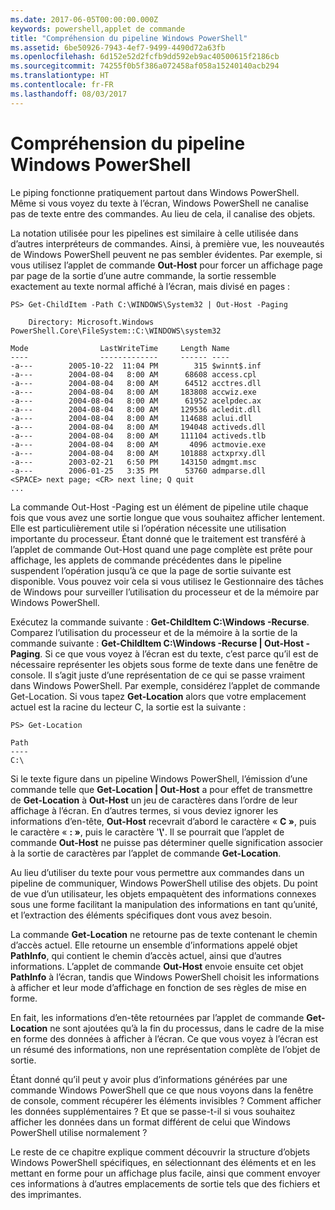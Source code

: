 ```yaml
---
ms.date: 2017-06-05T00:00:00.000Z
keywords: powershell,applet de commande
title: "Compréhension du pipeline Windows PowerShell"
ms.assetid: 6be50926-7943-4ef7-9499-4490d72a63fb
ms.openlocfilehash: 6d152e52d2fcfb9dd592eb9ac40500615f2186cb
ms.sourcegitcommit: 74255f0b5f386a072458af058a15240140acb294
ms.translationtype: HT
ms.contentlocale: fr-FR
ms.lasthandoff: 08/03/2017
---
```

# <a name="understanding-the-windows-powershell-pipeline"></a>Compréhension du pipeline Windows PowerShell
Le piping fonctionne pratiquement partout dans Windows PowerShell. Même si vous voyez du texte à l’écran, Windows PowerShell ne canalise pas de texte entre des commandes. Au lieu de cela, il canalise des objets.

La notation utilisée pour les pipelines est similaire à celle utilisée dans d’autres interpréteurs de commandes. Ainsi, à première vue, les nouveautés de Windows PowerShell peuvent ne pas sembler évidentes. Par exemple, si vous utilisez l’applet de commande **Out-Host** pour forcer un affichage page par page de la sortie d’une autre commande, la sortie ressemble exactement au texte normal affiché à l’écran, mais divisé en pages :

```
PS> Get-ChildItem -Path C:\WINDOWS\System32 | Out-Host -Paging

    Directory: Microsoft.Windows PowerShell.Core\FileSystem::C:\WINDOWS\system32

Mode                LastWriteTime     Length Name
----                -------------     ------ ----
-a---        2005-10-22  11:04 PM        315 $winnt$.inf
-a---        2004-08-04   8:00 AM      68608 access.cpl
-a---        2004-08-04   8:00 AM      64512 acctres.dll
-a---        2004-08-04   8:00 AM     183808 accwiz.exe
-a---        2004-08-04   8:00 AM      61952 acelpdec.ax
-a---        2004-08-04   8:00 AM     129536 acledit.dll
-a---        2004-08-04   8:00 AM     114688 aclui.dll
-a---        2004-08-04   8:00 AM     194048 activeds.dll
-a---        2004-08-04   8:00 AM     111104 activeds.tlb
-a---        2004-08-04   8:00 AM       4096 actmovie.exe
-a---        2004-08-04   8:00 AM     101888 actxprxy.dll
-a---        2003-02-21   6:50 PM     143150 admgmt.msc
-a---        2006-01-25   3:35 PM      53760 admparse.dll
<SPACE> next page; <CR> next line; Q quit
...
```

La commande Out-Host -Paging est un élément de pipeline utile chaque fois que vous avez une sortie longue que vous souhaitez afficher lentement. Elle est particulièrement utile si l’opération nécessite une utilisation importante du processeur. Étant donné que le traitement est transféré à l’applet de commande Out-Host quand une page complète est prête pour affichage, les applets de commande précédentes dans le pipeline suspendent l’opération jusqu’à ce que la page de sortie suivante est disponible. Vous pouvez voir cela si vous utilisez le Gestionnaire des tâches de Windows pour surveiller l’utilisation du processeur et de la mémoire par Windows PowerShell.

Exécutez la commande suivante : **Get-ChildItem C:\\Windows -Recurse**. Comparez l’utilisation du processeur et de la mémoire à la sortie de la commande suivante : **Get-ChildItem C:\\Windows -Recurse | Out-Host -Paging**. Si ce que vous voyez à l’écran est du texte, c’est parce qu’il est de nécessaire représenter les objets sous forme de texte dans une fenêtre de console. Il s’agit juste d’une représentation de ce qui se passe vraiment dans Windows PowerShell. Par exemple, considérez l’applet de commande Get-Location. Si vous tapez **Get-Location** alors que votre emplacement actuel est la racine du lecteur C, la sortie est la suivante :

```
PS> Get-Location

Path
----
C:\
```

Si le texte figure dans un pipeline Windows PowerShell, l’émission d’une commande telle que **Get-Location | Out-Host** a pour effet de transmettre de **Get-Location** à **Out-Host** un jeu de caractères dans l’ordre de leur affichage à l’écran. En d’autres termes, si vous deviez ignorer les informations d’en-tête, **Out-Host** recevrait d’abord le caractère « **C »**, puis le caractère « **: »**, puis le caractère '**\\'**. Il se pourrait que l’applet de commande **Out-Host** ne puisse pas déterminer quelle signification associer à la sortie de caractères par l’applet de commande **Get-Location**.

Au lieu d’utiliser du texte pour vous permettre aux commandes dans un pipeline de communiquer, Windows PowerShell utilise des objets. Du point de vue d’un utilisateur, les objets empaquètent des informations connexes sous une forme facilitant la manipulation des informations en tant qu’unité, et l’extraction des éléments spécifiques dont vous avez besoin.

La commande **Get-Location** ne retourne pas de texte contenant le chemin d’accès actuel. Elle retourne un ensemble d’informations appelé objet **PathInfo**, qui contient le chemin d’accès actuel, ainsi que d’autres informations. L’applet de commande **Out-Host** envoie ensuite cet objet **PathInfo** à l’écran, tandis que Windows PowerShell choisit les informations à afficher et leur mode d’affichage en fonction de ses règles de mise en forme.

En fait, les informations d’en-tête retournées par l’applet de commande **Get-Location** ne sont ajoutées qu’à la fin du processus, dans le cadre de la mise en forme des données à afficher à l’écran. Ce que vous voyez à l’écran est un résumé des informations, non une représentation complète de l’objet de sortie.

Étant donné qu’il peut y avoir plus d’informations générées par une commande Windows PowerShell que ce que nous voyons dans la fenêtre de console, comment récupérer les éléments invisibles ? Comment afficher les données supplémentaires ? Et que se passe-t-il si vous souhaitez afficher les données dans un format différent de celui que Windows PowerShell utilise normalement ?

Le reste de ce chapitre explique comment découvrir la structure d’objets Windows PowerShell spécifiques, en sélectionnant des éléments et en les mettant en forme pour un affichage plus facile, ainsi que comment envoyer ces informations à d’autres emplacements de sortie tels que des fichiers et des imprimantes.

